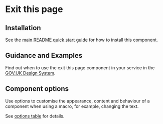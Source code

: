 # Exit this page

## Installation

See the [main README quick start guide](https://github.com/alphagov/govuk-frontend#quick-start) for how to install this component.

## Guidance and Examples

Find out when to use the exit this page component in your service in the [GOV.UK Design System](https://design-system.service.gov.uk/components/exit-this-page).

## Component options

Use options to customise the appearance, content and behaviour of a component when using a macro, for example, changing the text.

See [options table](https://design-system.service.gov.uk/components/exit-this-page/#options-exit-this-page-example) for details.
